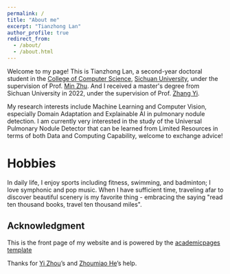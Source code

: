 ```yaml
---
permalink: /
title: "About me"
excerpt: "Tianzhong Lan"
author_profile: true
redirect_from: 
  - /about/
  - /about.html
---
```


Welcome to my page! This is Tianzhong Lan, a second-year doctoral student in the [College of Computer Science](https://cs.scu.edu.cn/), [Sichuan University](https://www.scu.edu.cn/), under the supervision of Prof. [Min Zhu](https://cs.scu.edu.cn/info/1279/13673.htm). And I received a master's degree from Sichuan University in 2022, under the supervision of Prof. [Zhang Yi](https://cs.scu.edu.cn/info/1288/13625.htm).  
<!-- Here is my [CV](https://echochou990919.github.io/files/YiZhou_CV.pdf). -->

My research interests include Machine Learning and Computer Vision, especially Domain Adaptation and Explainable AI in pulmonary nodule detection. I am currently very interested in the study of the Universal Pulmonary Nodule Detector that can be learned from Limited Resources in terms of both Data and Computing Capability, welcome to exchange advice!

Hobbies
======
In daily life, I enjoy sports including fitness, swimming, and badminton; I love symphonic and pop music. When I have sufficient time, traveling afar to discover beautiful scenery is my favorite thing - embracing the saying "read ten thousand books, travel ten thousand miles".

Acknowledgment
------
This is the front page of my website and is powered by the [academicpages template](https://academicpages.github.io/)

Thanks for [Yi Zhou](https://echochou990919.github.io/)’s and [Zhoumiao He](https://abaowannasleep.github.io/)’s help.
